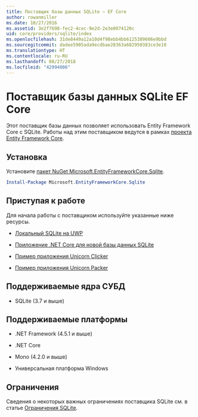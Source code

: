 ```yaml
---
title: Поставщик базы данных SQLite — EF Core
author: rowanmiller
ms.date: 10/27/2016
ms.assetid: 3e2f7698-fec2-4cec-9e2d-2e3e0074120c
uid: core/providers/sqlite/index
ms.openlocfilehash: 31de8449a12a10d4f98ebb4bb6125389606e9bbd
ms.sourcegitcommit: dadee5905ada9ecdbae28363a682950383ce3e10
ms.translationtype: HT
ms.contentlocale: ru-RU
ms.lasthandoff: 08/27/2018
ms.locfileid: "42994006"
---
```

# <a name="sqlite-ef-core-database-provider"></a>Поставщик базы данных SQLite EF Core

Этот поставщик базы данных позволяет использовать Entity Framework Core с SQLite. Работы над этим поставщиком ведутся в рамках [проекта Entity Framework Core](https://github.com/aspnet/EntityFrameworkCore).

## <a name="install"></a>Установка

Установите [пакет NuGet Microsoft.EntityFrameworkCore.Sqlite](https://www.nuget.org/packages/Microsoft.EntityFrameworkCore.Sqlite/).

``` powershell
Install-Package Microsoft.EntityFrameworkCore.Sqlite
```

## <a name="get-started"></a>Приступая к работе

Для начала работы с поставщиком используйте указанные ниже ресурсы.
* [Локальный SQLite на UWP](../../get-started/uwp/getting-started.md)

* [Приложение .NET Core для новой базы данных SQLite](../../get-started/netcore/new-db-sqlite.md)

* [Пример приложения Unicorn Clicker](https://github.com/rowanmiller/UnicornStore/tree/master/UnicornClicker/UWP)

* [Пример приложения Unicorn Packer](https://github.com/rowanmiller/UnicornStore/tree/master/UnicornPacker)

## <a name="supported-database-engines"></a>Поддерживаемые ядра СУБД

* SQLite (3.7 и выше)

## <a name="supported-platforms"></a>Поддерживаемые платформы

* .NET Framework (4.5.1 и выше)

* .NET Core

* Mono (4.2.0 и выше)

* Универсальная платформа Windows 

## <a name="limitations"></a>Ограничения

Сведения о некоторых важных ограничениях поставщика SQLite см. в статье [Ограничения SQLite](limitations.md).
